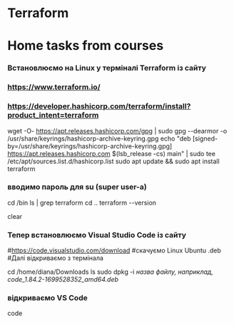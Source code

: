 # Terraform
# Home tasks from courses

### Встановлюємо на Linux у терміналі Terraform із сайту 
### https://www.terraform.io/
### https://developer.hashicorp.com/terraform/install?product_intent=terraform

wget -O- https://apt.releases.hashicorp.com/gpg | sudo gpg --dearmor -o /usr/share/keyrings/hashicorp-archive-keyring.gpg
echo "deb [signed-by=/usr/share/keyrings/hashicorp-archive-keyring.gpg] https://apt.releases.hashicorp.com $(lsb_release -cs) main" | sudo tee /etc/apt/sources.list.d/hashicorp.list
sudo apt update && sudo apt install terraform

### вводимо пароль для su (super user-a)

cd /bin 
ls | grep terraform
cd ..
terraform --version

clear 
### Тепер встановлюємо Visual Studio Code із сайту 
#https://code.visualstudio.com/download 
#скачуємо Linux Ubuntu .deb
#Далі відкриваємо з термінала

cd /home/diana/Downloads
ls
sudo dpkg -i *назва файлу, наприклад, code_1.84.2-1699528352_amd64.deb*
### відкриваємо VS Code
code
